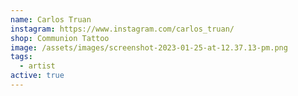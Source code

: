 ```yaml
---
name: Carlos Truan
instagram: https://www.instagram.com/carlos_truan/
shop: Communion Tattoo
image: /assets/images/screenshot-2023-01-25-at-12.37.13-pm.png
tags:
  - artist
active: true
---
```

